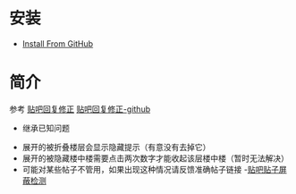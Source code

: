# 安装
- [Install From GitHub]()
# 简介
参考
[贴吧回复修正](https://greasyfork.org/scripts/375218-%E8%B4%B4%E5%90%A7%E5%9B%9E%E5%A4%8D%E4%BF%AE%E6%AD%A3) 
[贴吧回复修正-github](https://github.com/indefined/UserScripts/tree/master/tiebaPostAdjustment)
- 继承已知问题
* 展开的被折叠楼层会显示隐藏提示（有意没有去掉它）
* 展开的被隐藏楼中楼需要点击两次数字才能收起该层楼中楼（暂时无法解决）
* 可能对某些帖子不管用，如果出现这种情况请反馈准确帖子链接
-[贴吧贴子屏蔽检测](https://github.com/FirefoxBar/userscript/raw/master/Tieba_Blocked_Detect/Tieba_Blocked_Detect.user.js) 
